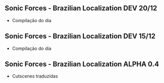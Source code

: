 ## Sonic Forces - Brazilian Localization DEV 20/12
- Compilação do dia

## Sonic Forces - Brazilian Localization DEV 15/12
- Compilação do dia

## Sonic Forces - Brazilian Localization ALPHA 0.4
- Cutscenes traduzidas